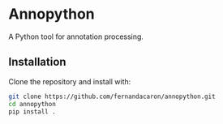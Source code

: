 # Annopython

A Python tool for annotation processing.

## Installation

Clone the repository and install with:

```bash
git clone https://github.com/fernandacaron/annopython.git
cd annopython
pip install .

